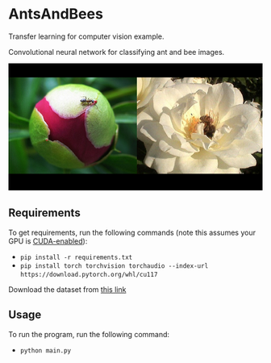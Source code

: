 # AntsAndBees

Transfer learning for computer vision example. 

Convolutional neural network for classifying ant and bee images.

![Image](antsandbees.png)

## Requirements

To get requirements, run the following commands (note this assumes your GPU is [CUDA-enabled](https://developer.nvidia.com/cuda-gpus)):

- `pip install -r requirements.txt`
- `pip install torch torchvision torchaudio --index-url https://download.pytorch.org/whl/cu117`

Download the dataset from [this link](https://download.pytorch.org/tutorial/hymenoptera_data.zip)

## Usage

To run the program, run the following command:

- `python main.py`
